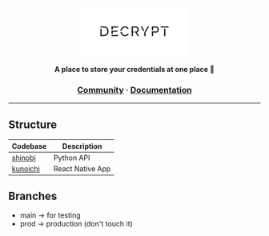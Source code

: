 <a href="">
    <p align="center">
        <img height=100 src="assets/logo-1-black.png"/>
    </p>
</a>
<p align="center">
  <strong>A place to store your credentials at one place 🔐</strong>
</p>

<h3 align="center">
  <a href="https://discord.gg/Y6UwTYWF">Community</a>
  <span> · </span>
  <a href="https://github.com/jessejes/decrypt-docs">Documentation</a>
</h3>

---

## Structure
| Codebase            | Description         |
|---------------------|---------------------|
| [shinobi](shinobi)  | Python API          |
| [kunoichi](kunoichi)| React Native App    |

## Branches
- main -> for testing
- prod -> production (don't touch it)
